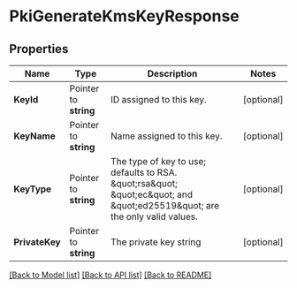 # PkiGenerateKmsKeyResponse


## Properties

Name | Type | Description | Notes
------------ | ------------- | ------------- | -------------
**KeyId** | Pointer to **string** | ID assigned to this key. | [optional] 
**KeyName** | Pointer to **string** | Name assigned to this key. | [optional] 
**KeyType** | Pointer to **string** | The type of key to use; defaults to RSA. \&quot;rsa\&quot; \&quot;ec\&quot; and \&quot;ed25519\&quot; are the only valid values. | [optional] 
**PrivateKey** | Pointer to **string** | The private key string | [optional] 





[[Back to Model list]](../README.md#documentation-for-models) [[Back to API list]](../README.md#documentation-for-api-endpoints) [[Back to README]](../README.md)


